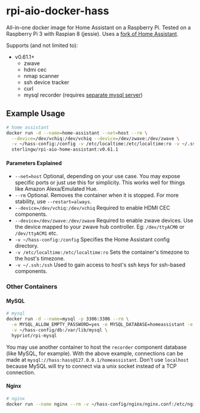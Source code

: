 # rpi-aio-docker-hass
All-in-one docker image for Home Assistant on a Raspberry Pi. Tested on a Raspberry Pi 3 with Raspian 8 (jessie). Uses a [fork of Home Assistant](https://github.com/sterling/home-assistant).

Supports (and not limited to):
- v0.61.1+
  - zwave
  - hdmi cec
  - nmap scanner
  - ssh device tracker
  - curl
  - mysql recorder (requires [separate mysql server](#mysql))

## Example Usage

```bash
# home assistant
docker run -d --name=home-assistant --net=host --rm \
  --device=/dev/vchiq:/dev/vchiq --device=/dev/zwave:/dev/zwave \
  -v ~/hass-config:/config -v /etc/localtime:/etc/localtime:ro -v ~/.ssh:/ssh \
  sterlingw/rpi-aio-home-assistant:v0.61.1
```
#### Parameters Explained
- `--net=host` Optional, depending on your use case. You may expose specific ports or just use this for simplicity. This works well for things like Amazon Alexa/Emulated Hue.
- `--rm` Optional. Removes the container when it is stopped. For more stability, use `--restart=always`.
- `--device=/dev/vchiq:/dev/vchiq` Required to enable HDMI CEC components.
- `--device=/dev/zwave:/dev/zwave` Required to enable zwave devices. Use the device mapped to your zwave hub controller. Eg: `/dev/ttyACM0` or `/dev/ttyACM1` etc.
- `-v ~/hass-config:/config` Specifies the Home Assistant config directory.
- `-v /etc/localtime:/etc/localtime:ro` Sets the container's timezone to the host's timezone.
- `-v ~/.ssh:/ssh` Used to gain access to host's ssh keys for ssh-based components.

### Other Containers

#### MySQL

```bash
# mysql
docker run -d --name=mysql -p 3306:3306 --rm \
  -e MYSQL_ALLOW_EMPTY_PASSWORD=yes -e MYSQL_DATABASE=homeassistant -e MYSQL_USER=hass -e MYSQL_PASSWORD=hass \
  -v ~/hass-config/db:/var/lib/mysql \
  hypriot/rpi-mysql
```
You may use another container to host the `recorder` component database (like MySQL, for example). With the above example, connections can be made at `mysql://hass:hass@127.0.0.1/homeassistant`. Don't use `localhost` because MySQL will try to connect via a unix socket instead of a TCP connection. 

#### Nginx
```bash
# nginx
docker run --name nginx --rm -v ~/hass-config/nginx/nginx.conf:/etc/nginx/nginx.conf:ro -v ~/hass-config/ssl/:/etc/nginx/ssl/ -d -p 8123:443 arm32v7/nginx
```
